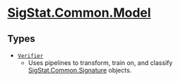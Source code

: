 # [SigStat.Common.Model](./README.md)

## Types

- [`Verifier`](./Verifier.md)
	- Uses pipelines to transform, train on, and classify [SigStat.Common.Signature](https://github.com/sigstat/sigstat/tree/develop/docs/md/SigStat/Common/Signature.md) objects.

